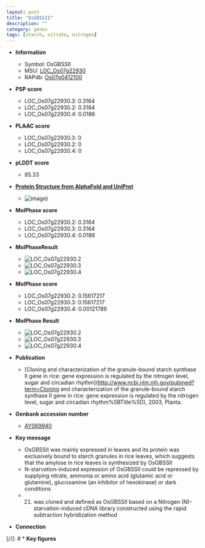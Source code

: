 ```yaml
---
layout: post
title: "OsGBSSII"
description: ""
category: genes
tags: [starch, nitrate, nitrogen]
---
```


* **Information**  
    + Symbol: OsGBSSII  
    + MSU: [LOC_Os07g22930](http://rice.plantbiology.msu.edu/cgi-bin/ORF_infopage.cgi?orf=LOC_Os07g22930)  
    + RAPdb: [Os07g0412100](http://rapdb.dna.affrc.go.jp/viewer/gbrowse_details/irgsp1?name=Os07g0412100)  

* **PSP score**  
    + LOC_Os07g22930.3: 0.3164 
    + LOC_Os07g22930.2: 0.3164 
    + LOC_Os07g22930.4: 0.0186 

* **PLAAC score**  
    + LOC_Os07g22930.3: 0 
    + LOC_Os07g22930.2: 0 
    + LOC_Os07g22930.4: 0 

* **pLDDT score**
    + 85.33

* **[Protein Structure from AlphaFold and UniProt](https://www.uniprot.org/uniprotkb/Q8GTK0/entry#structure)**
    + ![image](https://ricepsp.github.io/images/Q8/AF-Q8GTK0-F1.png))

* **MolPhase score**
    + LOC_Os07g22930.2: 0.3164
    + LOC_Os07g22930.3: 0.3164
    + LOC_Os07g22930.4: 0.0186

* **MolPhaseResult**
    + ![LOC_Os07g22930.2](https://ricepsp.github.io/pictures/LOC_Os07g/LOC_Os07g22930.2.png)
    + ![LOC_Os07g22930.3](https://ricepsp.github.io/pictures/LOC_Os07g/LOC_Os07g22930.3.png)
    + ![LOC_Os07g22930.4](https://ricepsp.github.io/pictures/LOC_Os07g/LOC_Os07g22930.4.png)

* **MolPhase score**
    + LOC_Os07g22930.2: 0.15617217
    + LOC_Os07g22930.3: 0.15617217
    + LOC_Os07g22930.4: 0.00121789

* **MolPhase Result**
    + ![LOC_Os07g22930.2](https://304243504.github.io/Pictures/LOC_Os07g/LOC_Os07g22930.2.png)
    + ![LOC_Os07g22930.3](https://304243504.github.io/Pictures/LOC_Os07g/LOC_Os07g22930.3.png)
    + ![LOC_Os07g22930.4](https://304243504.github.io/Pictures/LOC_Os07g/LOC_Os07g22930.4.png)

* **Publication**  
    + [Cloning and characterization of the granule-bound starch synthase II gene in rice: gene expression is regulated by the nitrogen level, sugar and circadian rhythm](http://www.ncbi.nlm.nih.gov/pubmed?term=Cloning and characterization of the granule-bound starch synthase II gene in rice: gene expression is regulated by the nitrogen level, sugar and circadian rhythm%5BTitle%5D), 2003, Planta.

* **Genbank accession number**  
    + [AY069940](http://www.ncbi.nlm.nih.gov/nuccore/AY069940)

* **Key message**  
    + OsGBSSII was mainly expressed in leaves and its protein was exclusively bound to starch granules in rice leaves, which suggests that the amylose in rice leaves is synthesized by OsGBSSII
    + N-starvation-induced expression of OsGBSSII could be repressed by supplying nitrate, ammonia or amino acid (glutamic acid or glutamine), glucosamine (an inhibitor of hexokinase) or dark conditions
    + 21) was cloned and defined as OsGBSSII based on a Nitrogen (N)-starvation-induced cDNA library constructed using the rapid subtraction hybridization method

* **Connection**  

[//]: # * **Key figures**  


